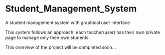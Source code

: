 # Student_Management_System
A  student management system with graphical user interface


This system follows an approach: each teacher(user) has their own private page to manage only their own students.

This overview of the project will be completed soon...
